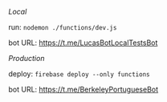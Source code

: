 _Local_

run:
`nodemon ./functions/dev.js`

bot URL:
https://t.me/LucasBotLocalTestsBot

_Production_

deploy:
`firebase deploy --only functions`

bot URL:
https://t.me/BerkeleyPortugueseBot
